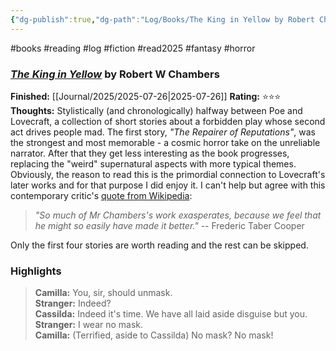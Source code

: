 ```yaml
---
{"dg-publish":true,"dg-path":"Log/Books/The King in Yellow by Robert Chambers.md","permalink":"/log/books/the-king-in-yellow-by-robert-chambers/","noteIcon":"1"}
---
```


#books #reading #log #fiction #read2025 #fantasy #horror 
### *[The King in Yellow](https://library.brads.house/index.php?page=13&id=832#cover)* by Robert W Chambers
**Finished:** [[Journal/2025/2025-07-26\|2025-07-26]]
**Rating:** ⭐⭐⭐
**Thoughts:** Stylistically (and chronologically) halfway between Poe and Lovecraft, a collection of short stories about a forbidden play whose second act drives people mad. The first story, *"The Repairer of Reputations"*, was the strongest and most memorable - a cosmic horror take on the unreliable narrator. After that they get less interesting as the book progresses, replacing the "weird" supernatural aspects with more typical themes. 
Obviously, the reason to read this is the primordial connection to Lovecraft's later works and for that purpose I did enjoy it. I can't help but agree with this contemporary critic's [quote from Wikipedia](https://en.wikipedia.org/wiki/Robert_W._Chambers):
> *"So much of Mr Chambers's work exasperates, because we feel that he might so easily have made it better."*
> -- Frederic Taber Cooper

Only the first four stories are worth reading and the rest can be skipped.
### Highlights

>**Camilla:** You, sir, should unmask.  
 **Stranger:** Indeed?  
 **Cassilda:** Indeed it's time. We have all laid aside disguise but you.  
 **Stranger:** I wear no mask.  
 **Camilla:** (Terrified, aside to Cassilda) No mask? No mask!